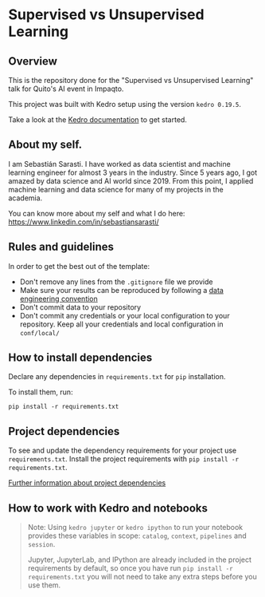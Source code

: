 # Supervised vs Unsupervised Learning

## Overview

This is the repository done for the "Supervised vs Unsupervised Learning" talk for Quito's AI event in Impaqto.

This project was built with Kedro setup using the version `kedro 0.19.5`.

Take a look at the [Kedro documentation](https://docs.kedro.org) to get started.

## About my self.

I am Sebastián Sarasti. I have worked as data scientist and machine learning engineer for almost 3 years in the industry. 
Since 5 years ago, I got amazed by data science and AI world since 2019. From this point, I applied machine learning and
data science for many of my projects in the academia.

You can know more about my self and what I do here: https://www.linkedin.com/in/sebastiansarasti/

## Rules and guidelines

In order to get the best out of the template:

* Don't remove any lines from the `.gitignore` file we provide
* Make sure your results can be reproduced by following a [data engineering convention](https://docs.kedro.org/en/stable/faq/faq.html#what-is-data-engineering-convention)
* Don't commit data to your repository
* Don't commit any credentials or your local configuration to your repository. Keep all your credentials and local configuration in `conf/local/`

## How to install dependencies

Declare any dependencies in `requirements.txt` for `pip` installation.

To install them, run:

```
pip install -r requirements.txt
```

## Project dependencies

To see and update the dependency requirements for your project use `requirements.txt`. Install the project requirements with `pip install -r requirements.txt`.

[Further information about project dependencies](https://docs.kedro.org/en/stable/kedro_project_setup/dependencies.html#project-specific-dependencies)

## How to work with Kedro and notebooks

> Note: Using `kedro jupyter` or `kedro ipython` to run your notebook provides these variables in scope: `catalog`, `context`, `pipelines` and `session`.
>
> Jupyter, JupyterLab, and IPython are already included in the project requirements by default, so once you have run `pip install -r requirements.txt` you will not need to take any extra steps before you use them.
